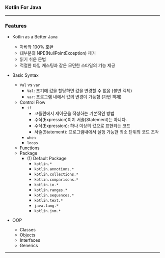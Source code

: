 ### Kotlin For Java

---

### Features

* Kotlin as a Better Java
    * 자바와 100% 호환
    * 대부분의 NPE(NullPointException) 제거
    * 읽기 쉬운 문법
    * 적절한 타입 캐스팅과 같은 모던한 스타일의 기능 제공

* Basic Syntax
    * ```Val``` vs ```var```
        * ```Val```: 초기에 값을 할당하면 값을 변경할 수 없음 (불변 객체)
        * ```var```: 프로그램 내에서 값의 변경이 가능함 (가변 객체)
    * Control Flow
        * ```if```
            * 코틀린에서 제어문을 작성하는 기본적인 방법
            * 수식(Expression)이지 서술(Statement)는 아니다.
            * 수식(Expression): 하나 이상의 값으로 표현되는 코드
            * 서술(Statement): 프로그램내에서 실행 가능한 최소 단위의 코드 조각
        *  ````when````
        * `````loops`````
    * Functions
    * Package
        * (1) Default Package
            * ```kotlin.*```
            * ```kotlin.annotions.*```
            * ```kotlin.collections.*```
            * ```kotlin.comparisons.*```
            * ```kotlin.io.*```
            * ```kotlin.ranges.*```
            * ```kotlin.sequences.*```
            * ```kotlin.text.*```
            * ```java.lang.*```
            * ```kotlin.jvm.*```
* OOP
  * Classes
  * Objects
  * Interfaces
  * Generics
---